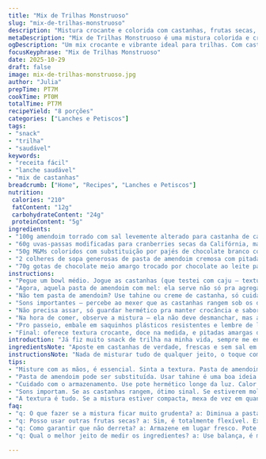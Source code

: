 ```yaml
---
title: "Mix de Trilhas Monstruoso"
slug: "mix-de-trilhas-monstruoso"
description: "Mistura crocante e colorida com castanhas, frutas secas, chocolate branco e untado com pasta de amendoim cremosa, ideal pra trilhas, lanches ou emergências na geladeira. Experimente com diferentes castanhas e chocolates - até um leve toque de pimenta dá um up inesperado."
metaDescription: "Mix de Trilhas Monstruoso é uma mistura colorida e crocante, perfeita para trilhas e lanches. Explore texturas e sabores com castanhas e chocolate."
ogDescription: "Um mix crocante e vibrante ideal para trilhas. Com castanhas, chocolate e pasta de amendoim, não gruda e é prático."
focusKeyphrase: "Mix de Trilhas Monstruoso"
date: 2025-10-29
draft: false
image: mix-de-trilhas-monstruoso.jpg
author: "Julia"
prepTime: PT7M
cookTime: PT0M
totalTime: PT7M
recipeYield: "8 porções"
categories: ["Lanches e Petiscos"]
tags:
- "snack"
- "trilha"
- "saudável"
keywords:
- "receita fácil"
- "lanche saudável"
- "mix de castanhas"
breadcrumb: ["Home", "Recipes", "Lanches e Petiscos"]
nutrition: 
 calories: "210"
 fatContent: "12g"
 carbohydrateContent: "24g"
 proteinContent: "5g"
ingredients:
- "100g amendoim torrado com sal levemente alterado para castanha de caju para variar sabor e textura"
- "60g uvas-passas modificadas para cranberries secas da Califórnia, mais ácidas e suculentas"
- "50g M&Ms coloridos com substituição por pajés de chocolate branco com cobertura colorida para mais leveza"
- "2 colheres de sopa generosas de pasta de amendoim cremosa com pitada de mel para untar tudo"
- "70g gotas de chocolate meio amargo trocado por chocolate ao leite para equilíbrio entre doce e amargo"
instructions:
- "Pegue um bowl médio. Jogue as castanhas (que testei com caju – textura diferente mas funciona), as cranberries, as gotas de chocolate e os pajés brancos. Misture com as mãos; não use colher, sente a textura, que o untado pela pasta não vire cola total."
- "Agora, aquela pasta de amendoim com mel: ela serve não só pra agregar sabor, mas pra dar um toque de cremoso que fixa os ingredientes. Jogue colheradas aos poucos; mexa devagar com as pontas dos dedos. A mistura deve ficar grudenta, porém soltinha – se exagerar na pasta, vira massa grudenta chata e toma muito gosto."
- "Não tem pasta de amendoim? Use tahine ou creme de castanha, só cuidado com intensidades. Caso os chocolates estejam moles demais por calor, resfrie uns 5 minutos antes da mistura, isso ajuda a conservar crocância."
- "Sons importantes – percebe ao mexer que as castanhas rangem sob os dedos, isso indica que não estão moles demais. Aroma: lembrança do amendoim tostado, com um doce leve e quase floral da cranberry, mais o fundo achocolatado do meio amargo. Se sentir cheiro de gordura rançosa, jogue fora, foi erro de armazenamento."
- "Não precisa assar, só guardar hermético pra manter crocância e sabor por 1 semana. Já deixei fora da geladeira e o calor derreteu o chocolate, fica bom, mas menos eficiente pra trilha."
- "Na hora de comer, observe a mistura – ela não deve desmanchar, mas a pasta ajuda a segurar no punhado sem grudar na boca. Esse equilíbrio é o segredo pra não virar meleca nem ressecar. Já errei bastante, com excesso de uva passa, a mistura fica pegajosa demais."
- "Pro passeio, embale em saquinhos plásticos resistentes e lembre de levar paninho úmido pra limpar as mãos – porque com o mel, gruda, seguro aqui dá dica de quem já passou sufoco."
- "Final: oferece textura crocante, doce na medida, e pitadas amargas do chocolate; não é doce demais, tem personalidade. Pra dar uma variada da próxima vez, penso em adicionar nibs de cacau ou até chips de coco pra riqueza sensorial."
introduction: "Já fiz muito snack de trilha na minha vida, sempre me enrolando pra achar aquela mistura que não gruda na mão, não fica melado e nem seco como papel. A ideia aqui foi mixar o crocante e o cremoso, com sabores que saltam da pele, sem enjoar. Substituir o amendoim pelo caju trouxe uma crocância diferente, quase amanteigada, enquanto as cranberries deram uma acidez suculenta e vibrante que corta o doce do chocolate. E a pasta de amendoim com mel? Aquela camada adesiva pra segurar tudo junto, evitar que caia muita migalha e deixar aquela pegada salgada-doce. Já experimentei com tahine, com creme de castanha, cada vez uma textura, uma nuance no bocão. Clima ideal pra usar essa mistura é com uma cerveja gelada ou durante caminhada no parque, sem pressa, sentindo o rangido e o doce na boca. Se quer variar, pode trocar o chocolate, adicionar sementes, até um toque picante – aprendi que misturar é questão de testar, sentir a textura na mão. Por fim, rapidez e praticidade são chave; não precisa forno, só juntar e misturar. E o cheiro? Isso sim não tem como enganar, quando bate aquele aroma tostado junto com o doce, pá, já sabe que foi feito com amor, não só receita. O segredo tá nesses pequenos detalhes, que só o tempo e os erros te ensinam."
ingredientsNote: "Aposte em castanhas de verdade, frescas e sem sal em excesso pra não pesar demais. Substituir o amendoim, como fiz pelo caju, muda bastante o sabor e textura – o caju tem um toque mais amanteigado, que agrada paladares que não curtem muito o gosto forte do amendoim. As frutas secas são intercambiáveis; uvas-passas tendem a ser mais doces e massudas; cranberries dão acidez e refrescância, trazendo equilíbrio e interessantes notas ao paladar. Para o chocolate, o meio amargo confere amargor que corta a doçura, mas chocolate ao leite também funciona e agrada os mais gulosos. Os M&Ms coloridos foram substituídos por pajés de chocolate branco com corante natural, mantendo a diversão visual e trazendo doçura leve; dá pra usar pastilhas caseiras ou até confeitos. A pasta de amendoim é o agente de ligação, mas trocar por tahine ou creme de castanhas também funciona. Dê preferência a versões sem açúcar ou com pouco sal, para controlar o sabor final. Misturar mel aqui não é obrigatório, mas ajuda a criar uma camada adesiva mais suave e saborosa, evitando aquela sensação de massa grudenta. Dica de armazenamento: conservar em pote hermético, longe do sol e calor, evita amolecimento do chocolate e rancificação dos oleaginosos."
instructionsNote: "Nada de misturar tudo de qualquer jeito, o toque com as mãos é essencial pra sentir a textura e uniformizar a pasta de amendoim sem romper os ingredientes. Usar colher pode prender demais os pedaços e formar grumos. Se a pasta estiver muito espessa, acrescentar um pouco de mel torna a mistura maleável, mas cuidado para não exagerar e perder a crocância. Os ingredientes não precisam passar por calor; isso ajuda a preservar texturas e sabores originais. Caso o chocolate esteja derretendo, uma leve refrigeração (uns 3 a 5 minutos) antes ajuda a manter a forma e o crocante. Observe os sons ao mexer; é importante o rangido das castanhas, porque significa frescor e bom ponto de torra. Já vi muita gente reclamar que a mistura ficou melada, normalmente excesso de pasta ou uva passa mal drenada são os culpados. Se quer garantir longevidade, guarde em recipiente fechado bem longe do calor e umidade. É natural a mistura ficar mais compacta com o tempo, mas mexer as vezes ajuda a soltar. Aprendi que a simplicidade aqui é chave: ingredientes bons e equilíbrio – nada mais, mas nada menos."
tips:
- "Misture com as mãos, é essencial. Sinta a textura. Pasta de amendoim deve grudar, mas não virar uma massa. Cuidado com a quantidade. Mistura homogênea é chave."
- "Pasta de amendoim pode ser substituída. Usar tahine é uma boa ideia. Só tome cuidado com sabor. Não exagere. Melhor testar e encontrar o ponto certo."
- "Cuidado com o armazenamento. Use pote hermético longe da luz. Calor derrete chocolate. Umidade pode estragar. Confie no recipiente que você usar."
- "Sons importam. Se as castanhas rangem, ótimo sinal. Se estiverem moles, não vai funcionar. Aroma também é crucial. Cheiro de amendoim tostado é um sinal."
- "A textura é tudo. Se a mistura estiver compacta, mexa de vez em quando. Vai soltando. Se ficou melada, provavelmente exagerou na pasta. Diminua."
faq:
- "q: O que fazer se a mistura ficar muito grudenta? a: Diminua a pasta de amendoim. Pode usar mais castanhas ou chocolate. Olhe as proporções."
- "q: Posso usar outras frutas secas? a: Sim, é totalmente flexível. Experimente damascos ou figos secos. Só tome cuidado com o açúcar a mais."
- "q: Como garantir que não derreta? a: Armazene em lugar fresco. Pote fechado é crucial. Olhe a temperatura, derretimento afeta a crocância."
- "q: Qual o melhor jeito de medir os ingredientes? a: Use balança, é mais preciso. Pode ser visual, mas é arriscado. Mais peso, mais sabor."

---
```

